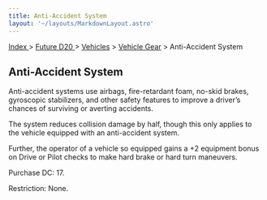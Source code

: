 ```yaml
---
title: Anti-Accident System
layout: '~/layouts/MarkdownLayout.astro'
---
```


[ Index ](/) > [ Future D20 ](/future.d20.srd) > [Vehicles](/future.d20.srd/vehicles) > [Vehicle Gear](/future.d20.srd/vehicles/vehicle.gear) > Anti-Accident System

## Anti-Accident System

Anti-accident systems use airbags, fire-retardant foam, no-skid brakes,
gyroscopic stabilizers, and other safety features to improve a driver’s
chances of surviving or averting accidents.

The system reduces collision damage by half, though this only applies to the
vehicle equipped with an anti-accident system.

Further, the operator of a vehicle so equipped gains a +2 equipment bonus on
Drive or Pilot checks to make hard brake or hard turn maneuvers.

Purchase DC: 17.

Restriction: None.

